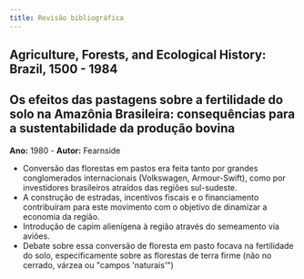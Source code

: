 ```yaml
---
title: Revisão bibliográfica
---
```


## Agriculture, Forests, and Ecological History: Brazil, 1500 - 1984

## Os efeitos das pastagens sobre a fertilidade do solo na Amazônia Brasileira: consequências para a sustentabilidade da produção bovina

**Ano:** 1980 - **Autor:** Fearnside

- Conversão das florestas em pastos era feita tanto por grandes conglomerados internacionais (Volkswagen, Armour-Swift), como por investidores brasileiros atraídos das regiões sul-sudeste.
- A construção de estradas, incentivos fiscais e o financiamento contribuíram para este movimento com o objetivo de dinamizar a economia da região.
- Introdução de capim alienígena à região através do semeamento via aviões.
- Debate sobre essa conversão de floresta em pasto focava na fertilidade do solo, especificamente sobre as florestas de terra firme (não no cerrado, várzea ou "campos 'naturais'")